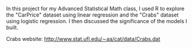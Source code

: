 In this project for my Advanced Statistical Math class, I used R to explore the "CarPrice" dataset using linear regression and the "Crabs" dataset using logistic regression.  I then discussed the significance of the models I built.

Crabs website: http://www.stat.ufl.edu/∼aa/cat/data/Crabs.dat
